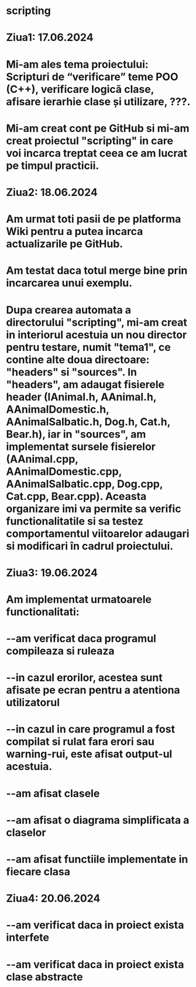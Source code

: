# scripting

# Ziua1: 17.06.2024
# Mi-am ales tema proiectului: Scripturi de “verificare” teme POO (C++), verificare logică clase, afisare ierarhie clase și utilizare, ???.
# Mi-am creat cont pe GitHub si mi-am creat proiectul "scripting" in care voi incarca treptat ceea ce am lucrat pe timpul practicii.

# Ziua2: 18.06.2024
# Am urmat toti pasii de pe platforma Wiki pentru a putea incarca actualizarile pe GitHub.
# Am testat daca totul merge bine prin incarcarea unui exemplu.
# Dupa crearea automata a directorului "scripting", mi-am creat in interiorul acestuia un nou director pentru testare, numit "tema1", ce contine alte doua  directoare: "headers" si "sources". In "headers", am adaugat fisierele header (IAnimal.h, AAnimal.h, AAnimalDomestic.h, AAnimalSalbatic.h, Dog.h, Cat.h, Bear.h), iar in "sources", am implementat sursele fisierelor (AAnimal.cpp, AAnimalDomestic.cpp, AAnimalSalbatic.cpp, Dog.cpp, Cat.cpp, Bear.cpp). Aceasta organizare imi va permite sa verific functionalitatile si sa testez comportamentul viitoarelor adaugari si modificari în cadrul proiectului.

# Ziua3: 19.06.2024
# Am implementat urmatoarele functionalitati:
# --am verificat daca programul compileaza si ruleaza
# --in cazul erorilor, acestea sunt afisate pe ecran pentru a atentiona utilizatorul
# --in cazul in care programul a fost compilat si rulat fara erori sau warning-rui, este afisat output-ul acestuia.
# --am afisat clasele 
# --am afisat o diagrama simplificata a claselor
# --am afisat functiile implementate in fiecare clasa

# Ziua4: 20.06.2024
# --am verificat daca in proiect exista interfete
# --am verificat daca in proiect exista clase abstracte